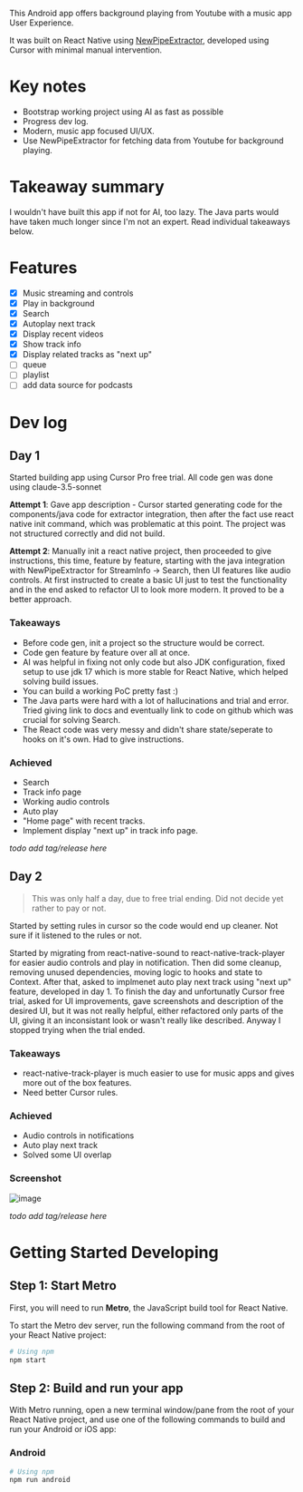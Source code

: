 This Android app offers background playing from Youtube with a music app User Experience.

It was built on React Native using [NewPipeExtractor](https://github.com/TeamNewPipe/NewPipeExtractor), developed using Cursor with minimal manual intervention.

# Key notes

- Bootstrap working project using AI as fast as possible
- Progress dev log.
- Modern, music app focused UI/UX.
- Use NewPipeExtractor for fetching data from Youtube for background playing.

# Takeaway summary

I wouldn't have built this app if not for AI, too lazy. The Java parts would have taken much longer since I'm not an expert.
Read individual takeaways below.

# Features

- [x] Music streaming and controls
- [X] Play in background
- [x] Search
- [x] Autoplay next track
- [x] Display recent videos
- [x] Show track info
- [x] Display related tracks as "next up"
- [ ] queue
- [ ] playlist
- [ ] add data source for podcasts

# Dev log

## Day 1

Started building app using Cursor Pro free trial. All code gen was done using claude-3.5-sonnet

**Attempt 1**: Gave app description - Cursor started generating code for the components/java code for extractor integration, then after the fact use react native init command, which was problematic at this point. The project was not structured correctly and did not build.

**Attempt 2**: Manually init a react native project, then proceeded to give instructions, this time, feature by feature, starting with the java integration with NewPipeExtractor for StreamInfo -> Search, then UI features like audio controls. At first instructed to create a basic UI just to test the functionality and in the end asked to refactor UI to look more modern. It proved to be a better approach.

### Takeaways
* Before code gen, init a project so the structure would be correct.
* Code gen feature by feature over all at once.
* AI was helpful in fixing not only code but also JDK configuration, fixed setup to use jdk 17 which is more stable for React Native, which helped solving build issues.
* You can build a working PoC pretty fast :)
* The Java parts were hard with a lot of hallucinations and trial and error. Tried giving link to docs and eventually link to code on github which was crucial for solving Search.
* The React code was very messy and didn't share state/seperate to hooks on it's own. Had to give instructions.

### Achieved
* Search
* Track info page
* Working audio controls
* Auto play
* "Home page" with recent tracks.
* Implement display "next up" in track info page.

*todo add tag/release here*

## Day 2

> This was only half a day, due to free trial ending. Did not decide yet rather to pay or not.

Started by setting rules in cursor so the code would end up cleaner. Not sure if it listened to the rules or not.

Started by migrating from react-native-sound to react-native-track-player for easier audio controls and play in notification. Then did some cleanup, removing unused dependencies, moving logic to hooks and state to Context.
After that, asked to implmenet auto play next track using "next up" feature, developed in day 1.
To finish the day and unfortunatly Cursor free trial, asked for UI improvements, gave screenshots and description of the desired UI, but it was not really helpful, either refactored only parts of the UI, giving it an inconsistant look or wasn't really like described. Anyway I stopped trying when the trial ended.

### Takeaways
* react-native-track-player is much easier to use for music apps and gives more out of the box features.
* Need better Cursor rules.

### Achieved
* Audio controls in notifications
* Auto play next track
* Solved some UI overlap

### Screenshot
![image](https://github.com/user-attachments/assets/aa456ead-6b08-4120-bbb2-c3c2492c4d2d)

*todo add tag/release here*

# Getting Started Developing

## Step 1: Start Metro

First, you will need to run **Metro**, the JavaScript build tool for React Native.

To start the Metro dev server, run the following command from the root of your React Native project:

```sh
# Using npm
npm start
```

## Step 2: Build and run your app

With Metro running, open a new terminal window/pane from the root of your React Native project, and use one of the following commands to build and run your Android or iOS app:

### Android

```sh
# Using npm
npm run android
```
